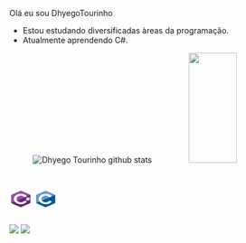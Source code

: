 Olá eu sou DhyegoTourinho

-  Estou estudando diversificadas àreas da programação.
-  Atualmente aprendendo C#.


<div align="center">  
  <img width="49%" height="195px" src="https://github-readme-stats.vercel.app/api?username=DhyegoTourinho&show_icons=true&count_private=true&hide_border=true&title_color=C70039&icon_color=ff91a4&text_color=ff91a4&bg_color=0d1117" alt="Dhyego Tourinho github stats" /> 
  <img width="41%" height="195px" src="https://github-readme-stats.vercel.app/api/top-langs/?username=DhyegoTourinho&layout=compact&hide_border=true&title_color=ff91a4&text_color=ff91a4&bg_color=0d1117" />
</div>

</div>
  
  ##
 
<div>

<div style="display: inline_block"><br>
  <img align="center" alt="Rafa-Csharp" height="30" width="40" src="https://raw.githubusercontent.com/devicons/devicon/master/icons/csharp/csharp-original.svg">
   <img align="center" alt="Rafa-Csharp" height="30" width="40" src="https://raw.githubusercontent.com/devicons/devicon/master/icons/c/c-original.svg">
</div>
  
  ##
 
<div> 
  <a href = "dhyegotourinho9@gmail.com"><img src="https://img.shields.io/badge/-Gmail-FF0000?style=for-the-badge&logo=gmail&logoColor=white" target="_blank"></a>
  <a href="https://www.linkedin.com/in/dhyego-tourinho-1b5831290/" target="_blank"><img src="https://img.shields.io/badge/-LinkedIn-%230077B5?style=for-the-badge&logo=linkedin&logoColor=white" target="_blank"></a> 
</div>
